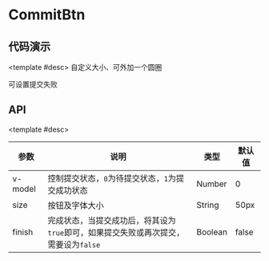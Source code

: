 <script setup>
  import CommitBtnA from './Components/CommitBtn/demo/index-a.vue'
  import CommitBtnB from './Components/CommitBtn/demo/index-b.vue'
</script>

# CommitBtn

<ContainerBox title="介绍">
<template #desc>

自带`loading`效果的提交按钮
</template>
</ContainerBox>

## 代码演示

<ContainerBox title="基础用法">
<template #desc>
可设置再次提交
</template>

<div class="demoBox">
<CommitBtnA />
</div>

<ShowCode>
<template #codes>

```vue
<template>
  <div class="demo">
    <LibCommitBtn size="50px" @commit="commit" :finish="finish" v-model="status" title="发布" />
    <span>{{ text }}</span>
  </div>
</template>
<script setup lang="ts">
import { ref } from 'vue';

const status = ref(0); //提交状态
const finish = ref(false);
const text = ref('待提交');

const commit = () => {
  text.value = '提交中';
  setTimeout(() => {
    finish.value = true;
    text.value = '提交成功';
    setTimeout(() => {
      status.value = 0;
      finish.value = false;
      text.value = '再次提交';
    }, 1000);
  }, 1000);
};
</script>
<style scoped lang="less">
.demo {
  display: flex;
  flex-direction: column;
  align-items: center;
  font-size: 2vw;
}
</style>
```

</template>
</ShowCode>
</ContainerBox>

<ContainerBox title="自定义样式">

<template #desc>
自定义大小、可外加一个圆圈

可设置提交失败
</template>

<div class="demoBox">
<CommitBtnB />
</div>

<ShowCode>
<template #codes>

```vue
<template>
  <div class="demo">
    <LibCommitBtn
      style="border: 0.75vw solid #000"
      @commit="commit"
      :finish="finish"
      v-model="status"
      title="发布"
      size="15vw"
    />
    <span>{{ text }}</span>
  </div>
</template>
<script setup lang="ts">
import { ref } from 'vue';

const status = ref(0); //提交状态
const finish = ref(false);
const text = ref('待提交');

const commit = () => {
  text.value = '提交中';
  setTimeout(() => {
    status.value = 0;
    text.value = '提交失败';
  }, 1000);
};
</script>
<style scoped>
.demo {
  display: flex;
  flex-direction: column;
  align-items: center;
  font-size: 4vw;
}
</style>
```

</template>
</ShowCode>
</ContainerBox>

## API

<ContainerBox title="Props">

<template #desc>

| 参数    | 说明                                                                                | 类型    | 默认值 |
| ------- | ----------------------------------------------------------------------------------- | ------- | ------ |
| v-model | 控制提交状态，`0`为待提交状态，`1`为提交成功状态                                    | Number  | 0      |
| size    | 按钮及字体大小                                                                      | String  | 50px   |
| finish  | 完成状态，当提交成功后，将其设为`true`即可，如果提交失败或再次提交，需要设为`false` | Boolean | false  |

</template>
</ContainerBox>

<ContainerBox title="Events">
<template #desc>

| 事件名 | 说明           | 回调参数 |
| ------ | -------------- | -------- |
| commit | 点击按钮后触发 | -        |

</template>
</ContainerBox>
